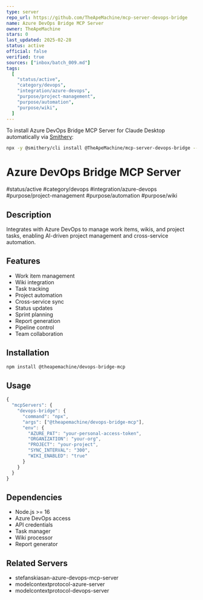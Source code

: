 ```yaml
---
type: server
repo_url: https://github.com/TheApeMachine/mcp-server-devops-bridge
name: Azure DevOps Bridge MCP Server
owner: TheApeMachine
stars: 0
last_updated: 2025-02-28
status: active
official: false
verified: true
sources: ["inbox/batch_009.md"]
tags:
  [
    "status/active",
    "category/devops",
    "integration/azure-devops",
    "purpose/project-management",
    "purpose/automation",
    "purpose/wiki",
  ]
---
```


To install Azure DevOps Bridge MCP Server for Claude Desktop automatically via [Smithery](https://smithery.ai/server/@TheApeMachine/mcp-server-devops-bridge):

```bash
npx -y @smithery/cli install @TheApeMachine/mcp-server-devops-bridge --client claude
```

# Azure DevOps Bridge MCP Server

#status/active #category/devops #integration/azure-devops #purpose/project-management #purpose/automation #purpose/wiki

## Description

Integrates with Azure DevOps to manage work items, wikis, and project tasks, enabling AI-driven project management and cross-service automation.

## Features

- Work item management
- Wiki integration
- Task tracking
- Project automation
- Cross-service sync
- Status updates
- Sprint planning
- Report generation
- Pipeline control
- Team collaboration

## Installation

```bash
npm install @theapemachine/devops-bridge-mcp
```

## Usage

```javascript
{
  "mcpServers": {
    "devops-bridge": {
      "command": "npx",
      "args": ["@theapemachine/devops-bridge-mcp"],
      "env": {
        "AZURE_PAT": "your-personal-access-token",
        "ORGANIZATION": "your-org",
        "PROJECT": "your-project",
        "SYNC_INTERVAL": "300",
        "WIKI_ENABLED": "true"
      }
    }
  }
}
```

## Dependencies

- Node.js >= 16
- Azure DevOps access
- API credentials
- Task manager
- Wiki processor
- Report generator

## Related Servers

- stefanskiasan-azure-devops-mcp-server
- modelcontextprotocol-azure-server
- modelcontextprotocol-devops-server
